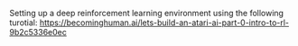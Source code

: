 Setting up a deep reinforcement learning environment using the following turotial:
https://becominghuman.ai/lets-build-an-atari-ai-part-0-intro-to-rl-9b2c5336e0ec
